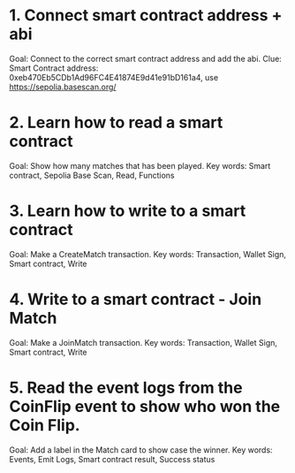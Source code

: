 # 1. Connect smart contract address + abi
Goal: Connect to the correct smart contract address and add the abi.
Clue: Smart Contract address: 0xeb470Eb5CDb1Ad96FC4E41874E9d41e91bD161a4, use https://sepolia.basescan.org/

# 2. Learn how to read a smart contract

Goal: Show how many matches that has been played.
Key words: Smart contract, Sepolia Base Scan, Read, Functions

# 3. Learn how to write to a smart contract

Goal: Make a CreateMatch transaction.
Key words: Transaction, Wallet Sign, Smart contract, Write

# 4. Write to a smart contract - Join Match

Goal: Make a JoinMatch transaction.
Key words: Transaction, Wallet Sign, Smart contract, Write

# 5. Read the event logs from the CoinFlip event to show who won the Coin Flip.

Goal: Add a label in the Match card to show case the winner.
Key words: Events, Emit Logs, Smart contract result, Success status